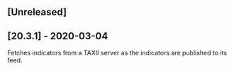 ## [Unreleased]


## [20.3.1] - 2020-03-04
Fetches indicators from a TAXII server as the indicators are published to its feed. 

